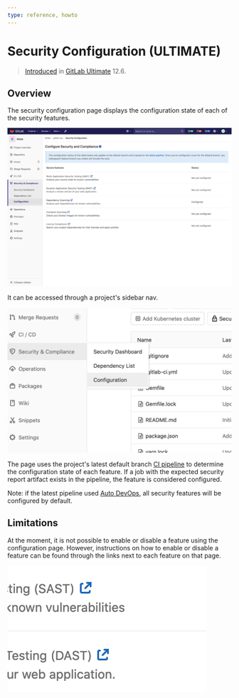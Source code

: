 ```yaml
---
type: reference, howto
---
```


# Security Configuration **(ULTIMATE)**

> [Introduced](https://gitlab.com/gitlab-org/gitlab/merge_requests/20711)
in [GitLab Ultimate](https://about.gitlab.com/pricing/) 12.6.

## Overview

The security configuration page displays the configuration state
of each of the security features.

![Screenshot of security configuration page](../img/security_configuration_page_v12_5.png)

It can be accessed through a project's sidebar nav.

![Screenshot of the link to the security configuration page in a project's sidebar nav](../img/security_configuration_nav_v12_5.png)

The page uses the project's latest default branch [CI pipeline](../../../ci/pipelines.md) to
determine the configuration state of each feature. If a job with the
expected security report artifact exists in the pipeline,
the feature is considered configured.

Note: if the latest pipeline used [Auto DevOps](../../../topics/autodevops/index.md),
all security features will be configured by default.

## Limitations

At the moment, it is not possible to enable or disable a feature using
the configuration page. However, instructions on how to enable or disable a
feature can be found through the links next to each feature on
that page.

![Screenshot of link to security feature docs](../img/security_docs_link_v12_5.png)
